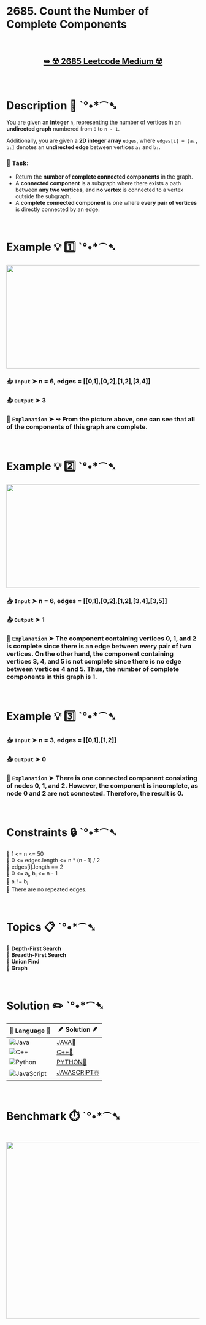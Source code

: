 # 2685. Count the Number of Complete Components

</br>

<h2 align="center"> 

<a href="https://leetcode.com/problems/count-the-number-of-complete-components/?envType=daily-question&envId=2025-03-22"><strong>➥ ☢️ 2685 Leetcode Medium ☢️ </strong></a>
</h2>

</br>

# Description 📜 ˋ°•*⁀➷

You are given an **integer** `n`, representing the number of vertices in an **undirected graph** numbered from `0` to `n - 1`.

Additionally, you are given a **2D integer array** `edges`, where `edges[i] = [aᵢ, bᵢ]` denotes an **undirected edge** between vertices `aᵢ` and `bᵢ`.

### 🔹 Task:

- Return the **number of complete connected components** in the graph.
- A **connected component** is a subgraph where there exists a path between **any two vertices**, and **no vertex** is connected to a vertex outside the subgraph.
- A **complete connected component** is one where **every pair of vertices** is directly connected by an edge.


</br>

# Example 💡 1️⃣ ˋ°•*⁀➷

<img src="https://github.com/user-attachments/assets/6260f93f-27ca-4718-9122-c59262410e5b" width="671px" height="270px"/>

  ### 📥 `Input`  ➤ n = 6, edges = [[0,1],[0,2],[1,2],[3,4]]

  ### 📤 `Output`  ➤ 3

  ### 🔦 `Explanation`  ➤ ➺ From the picture above, one can see that all of the components of this graph are complete.

</br>

# Example 💡 2️⃣ ˋ°•*⁀➷

<img src="https://github.com/user-attachments/assets/dba9a820-1c36-474c-8c57-b7032a72bc5a" width="671px" height="270px" />

  ### 📥 `Input` ➤ n = 6, edges = [[0,1],[0,2],[1,2],[3,4],[3,5]]

  ### 📤 `Output`  ➤ 1

  ### 🔦 `Explanation` ➤ The component containing vertices 0, 1, and 2 is complete since there is an edge between every pair of two vertices. On the other hand, the component containing vertices 3, 4, and 5 is not complete since there is no edge between vertices 4 and 5. Thus, the number of complete components in this graph is 1.

</br>

# Example 💡 3️⃣ ˋ°•*⁀➷

  ### 📥 `Input` ➤ n = 3, edges = [[0,1],[1,2]]

  ### 📤 `Output`  ➤ 0

  ### 🔦 `Explanation`  ➤  There is one connected component consisting of nodes 0, 1, and 2. However, the component is incomplete, as node 0 and 2 are not connected. Therefore, the result is 0.

</br>

# Constraints 🔒 ˋ°•*⁀➷

🔹 1 <= n <= 50 </br>
🔹 0 <= edges.length <= n * (n - 1) / 2 </br>
🔹 edges[i].length == 2 </br>
🔹 0 <= a<sub>i</sub>, b<sub>i</sub> <= n - 1 </br>
🔹 a<sub>i</sub> != b<sub>i</sub> </br>
🔹 There are no repeated edges. </br>

</br>

# Topics 📋 ˋ°•*⁀➷

🔸 **Depth-First Search**  </br>
🔸 **Breadth-First Search**  </br>
🔸 **Union Find**  </br>
🔸 **Graph**  </br>

</br>

# Solution ✏️ ˋ°•*⁀➷

| 📒 Language 📒  | 🪶 Solution 🪶 |
| ------------- | ------------- |
|  ![Java](https://img.shields.io/badge/java-%23ED8B00.svg?style=for-the-badge&logo=openjdk&logoColor=white)  | [JAVA🍁](https://github.com/Prakhar-002/LEETCODE/blob/main/%F0%9F%8D%84%20Daily%20Challenge%202025%20%F0%9F%8D%B3/%F0%9F%94%AC%20Examine%20Thoroughly%20%F0%9F%A7%AC/03%20Mar%20%F0%9F%8C%BC/22%20-%2003%20-%202025%20---%202685.%20Count%20the%20Number%20of%20Complete%20Components%20%E2%98%83%EF%B8%8F%20%F0%9F%8D%81%20%F0%9F%8D%B0%20%F0%9F%8E%B2/%F0%9F%8D%81JAVA%20-%202685.%20Count%20the%20Number%20of%20Complete%20Components.java) |
|  ![C++](https://img.shields.io/badge/c++-%2300599C.svg?style=for-the-badge&logo=c%2B%2B&logoColor=white)  | [C++🎲](https://github.com/Prakhar-002/LEETCODE/blob/main/%F0%9F%8D%84%20Daily%20Challenge%202025%20%F0%9F%8D%B3/%F0%9F%94%AC%20Examine%20Thoroughly%20%F0%9F%A7%AC/03%20Mar%20%F0%9F%8C%BC/22%20-%2003%20-%202025%20---%202685.%20Count%20the%20Number%20of%20Complete%20Components%20%E2%98%83%EF%B8%8F%20%F0%9F%8D%81%20%F0%9F%8D%B0%20%F0%9F%8E%B2/%F0%9F%8E%B2CPP%20-%202685.%20Count%20the%20Number%20of%20Complete%20Components.cpp)  |
|  ![Python](https://img.shields.io/badge/python-3670A0?style=for-the-badge&logo=python&logoColor=ffdd54)    | [PYTHON🍰](https://github.com/Prakhar-002/LEETCODE/blob/main/%F0%9F%8D%84%20Daily%20Challenge%202025%20%F0%9F%8D%B3/%F0%9F%94%AC%20Examine%20Thoroughly%20%F0%9F%A7%AC/03%20Mar%20%F0%9F%8C%BC/22%20-%2003%20-%202025%20---%202685.%20Count%20the%20Number%20of%20Complete%20Components%20%E2%98%83%EF%B8%8F%20%F0%9F%8D%81%20%F0%9F%8D%B0%20%F0%9F%8E%B2/%F0%9F%8D%B0PYTHON%20-%202685.%20Count%20the%20Number%20of%20Complete%20Components.py) |
| ![JavaScript](https://img.shields.io/badge/javascript-%23323330.svg?style=for-the-badge&logo=javascript&logoColor=%23F7DF1E)   | [JAVASCRIPT☃️](https://github.com/Prakhar-002/LEETCODE/blob/main/%F0%9F%8D%84%20Daily%20Challenge%202025%20%F0%9F%8D%B3/%F0%9F%94%AC%20Examine%20Thoroughly%20%F0%9F%A7%AC/03%20Mar%20%F0%9F%8C%BC/22%20-%2003%20-%202025%20---%202685.%20Count%20the%20Number%20of%20Complete%20Components%20%E2%98%83%EF%B8%8F%20%F0%9F%8D%81%20%F0%9F%8D%B0%20%F0%9F%8E%B2/%E2%98%83%EF%B8%8FJAVASCRIPT%20-%202685.%20Count%20the%20Number%20of%20Complete%20Components.js) |

</br>

# Benchmark ⏱️ ˋ°•*⁀➷

<h1  align="center" >

<img src ="" width = "700px" height="462px" />

</h1>
